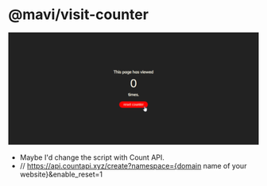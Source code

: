 # @mavi/visit-counter

<a align="center" href="https://mavi.github.io/visit-counter" target="_blank">  
    <img src="website.png" href="" alt="Example image of Website." />
</a>

- Maybe I'd change the script with Count API.
- // https://api.countapi.xyz/create?namespace={domain name of your website}&enable_reset=1
